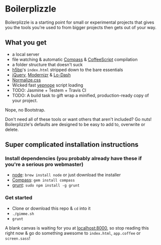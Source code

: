 # Boilerplizzle

Boilerplizzle is a starting point for small or experimental projects that gives you the tools 
you're used to from bigger projects then gets out of your way.

## What you get
- a local server
- file watching & automatic [Compass](http://coffeescript.org/) & [CoffeeScript](http://coffeescript.org/) compilation
- a folder structure that doesn't suck
- [h5bp](http://html5boilerplate.com/)'s `index.html` stripped down to the bare essentials
- [jQuery](http://jquery.com/), [Modernizr](http://modernizr.com/) & [Lo-Dash](http://lodash.com/)
- [Normalize.css](http://necolas.github.com/normalize.css/)
- Wicked fast [yepnope](http://yepnopejs.com/) script loading
- TODO: Jasmine + Testem + Travis CI
- TODO: A build task to gift wrap a minified, production-ready copy of your project.

Nope, no Bootstrap.

Don't need all of these tools or want others that aren't included? Go nuts!
Boilerplizzle's defaults are designed to be easy to add to, overwrite or delete.

## Super complicated installation instructions

### Install dependencies (you probably already have these if you're a serious pro webmaster)
- [node](http://nodejs.org/): `brew install node` or just download the installer
- [Compass](http://compass-style.org/install/): `gem install compass`
- [grunt](http://gruntjs.com/): `sudo npm install -g grunt`

### Get started
- Clone or download this repo & `cd` into it
- `./gimme.sh`
- `grunt`

A blank canvas is waiting for you at [localhost:8000](http://localhost:8000),
so stop reading this right now & go do something awesome to `index.html`, `app.coffee` or `screen.sass`!
